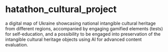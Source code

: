 # hatathon_cultural_project
a digital map of Ukraine showcasing national intangible cultural heritage from different regions, accompanied by engaging gamified elements (tests) for self-education, and a possibility to be engaged into preservation of the intangible cultural heritage objects using AI for advanced content evaluation. 
